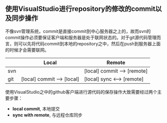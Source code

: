 ## 使用VisualStudio进行repository的修改的commit以及同步操作

不像svn管理系统，commit是直接commit到中心服务器之上的，故而svn的commit操作必须要保证客户端和服务器是处于联网状态的。对于git源代码管理而言，则可以先将代码commit到本地的repository之中，然后在push到服务器上面的时候才会需要联网。

|   |          Local           |           Remote          |
|---|--------------------------|---------------------------|
|svn|                          |[local] commit --> [remote]|
|git|[local] commit --> [local]|[local] sync  <--> [remote]|

使用VisualStudio之中的github客户端进行源代码的保存操作大致需要经过两个主要步骤：

+ **local commit**, 本地提交
+ **sync with remote**, 与远程仓库同步
